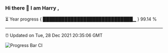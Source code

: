 ### Hi there 👋 I am Harry , 

⏳ Year progress { █████████████████████████████▁ } 99.14 %

---

⏰ Updated on Tue, 28 Dec 2021 20:35:06 GMT

![Progress Bar CI](https://github.com/duykhang68/duykhang68/workflows/Progress%20Bar%20CI/badge.svg)
